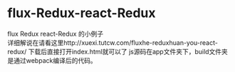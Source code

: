 # flux-Redux-react-Redux
flux Redux react-Redux 的小例子<br>
详细解说在请看这里http://xuexi.tutcw.com/fluxhe-reduxhuan-you-react-redux/
下载后直接打开index.html就可以了
js源码在app文件夹下，build文件夹是通过webpack编译后的代码。
